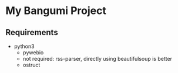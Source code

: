 
# My Bangumi Project



## Requirements

 - python3
   - pywebio
   - not required: rss-parser, directly using beautifulsoup is better
   - ostruct

